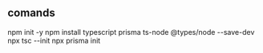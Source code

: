## comands 
npm init -y
npm install typescript prisma ts-node @types/node --save-dev
npx tsc --init
npx prisma init